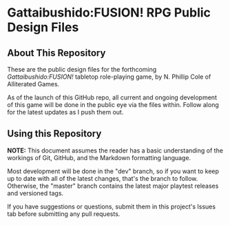 # Gattaibushido:FUSION! RPG Public Design Files


## About This Repository

These are the public design files for the forthcoming *Gattaibushido:FUSION!* tabletop role-playing game, by N. Phillip Cole of Alliterated Games.

As of the launch of this GitHub repo, all current and ongoing development of this game will be done in the public eye via the files within. Follow along for the latest updates as I push them out.


## Using this Repository

**NOTE:** This document assumes the reader has a basic understanding of the workings of Git, GitHub, and the Markdown formatting language.

Most development will be done in the "dev" branch, so if you want to keep up to date with all of the latest changes, that's the branch to follow. Otherwise, the "master" branch contains the latest major playtest releases and versioned tags.

If you have suggestions or questions, submit them in this project's Issues tab before submitting any pull requests.

